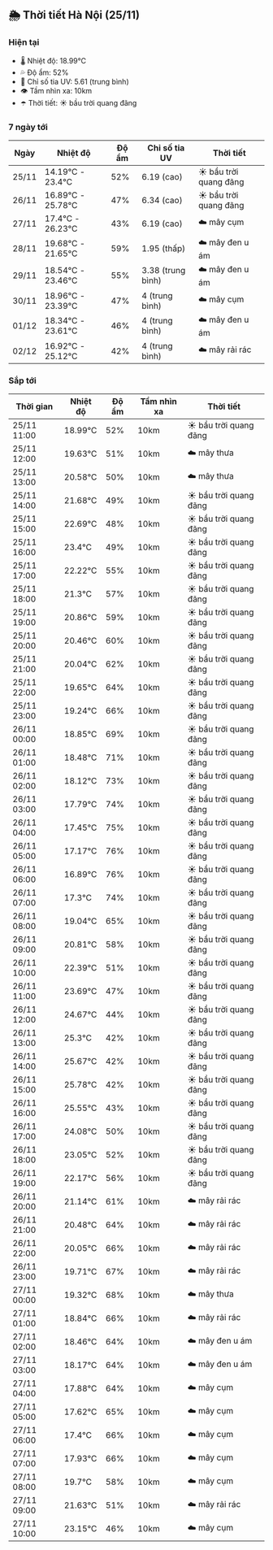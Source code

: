 ## 🌦️ Thời tiết Hà Nội (25/11)

### Hiện tại

- 🌡️ Nhiệt độ: 18.99℃
- 💦 Độ ẩm: 52%
- 🌟 Chỉ số tia UV: 5.61 (trung bình)
- 👁️ Tầm nhìn xa: 10km
- ☂️ Thời tiết: ☀️ bầu trời quang đãng

### 7 ngày tới

| Ngày | Nhiệt độ | Độ ẩm | Chỉ số tia UV | Thời tiết |
| --- | --- | --- | --- | --- |
| 25/11 | 14.19℃ - 23.4℃ | 52% | 6.19 (cao) | ☀️ bầu trời quang đãng |
| 26/11 | 16.89℃ - 25.78℃ | 47% | 6.34 (cao) | ☀️ bầu trời quang đãng |
| 27/11 | 17.4℃ - 26.23℃ | 43% | 6.19 (cao) | ☁️ mây cụm |
| 28/11 | 19.68℃ - 21.65℃ | 59% | 1.95 (thấp) | ☁️ mây đen u ám |
| 29/11 | 18.54℃ - 23.46℃ | 55% | 3.38 (trung bình) | ☁️ mây đen u ám |
| 30/11 | 18.96℃ - 23.39℃ | 47% | 4 (trung bình) | ☁️ mây cụm |
| 01/12 | 18.34℃ - 23.61℃ | 46% | 4 (trung bình) | ☁️ mây đen u ám |
| 02/12 | 16.92℃ - 25.12℃ | 42% | 4 (trung bình) | ☁️ mây rải rác |

### Sắp tới

| Thời gian | Nhiệt độ | Độ ẩm | Tầm nhìn xa | Thời tiết |
| --- | --- | --- | --- | --- |
| 25/11 11:00 | 18.99℃ | 52% | 10km | ☀️ bầu trời quang đãng |
| 25/11 12:00 | 19.63℃ | 51% | 10km | ☁️ mây thưa |
| 25/11 13:00 | 20.58℃ | 50% | 10km | ☁️ mây thưa |
| 25/11 14:00 | 21.68℃ | 49% | 10km | ☀️ bầu trời quang đãng |
| 25/11 15:00 | 22.69℃ | 48% | 10km | ☀️ bầu trời quang đãng |
| 25/11 16:00 | 23.4℃ | 49% | 10km | ☀️ bầu trời quang đãng |
| 25/11 17:00 | 22.22℃ | 55% | 10km | ☀️ bầu trời quang đãng |
| 25/11 18:00 | 21.3℃ | 57% | 10km | ☀️ bầu trời quang đãng |
| 25/11 19:00 | 20.86℃ | 59% | 10km | ☀️ bầu trời quang đãng |
| 25/11 20:00 | 20.46℃ | 60% | 10km | ☀️ bầu trời quang đãng |
| 25/11 21:00 | 20.04℃ | 62% | 10km | ☀️ bầu trời quang đãng |
| 25/11 22:00 | 19.65℃ | 64% | 10km | ☀️ bầu trời quang đãng |
| 25/11 23:00 | 19.24℃ | 66% | 10km | ☀️ bầu trời quang đãng |
| 26/11 00:00 | 18.85℃ | 69% | 10km | ☀️ bầu trời quang đãng |
| 26/11 01:00 | 18.48℃ | 71% | 10km | ☀️ bầu trời quang đãng |
| 26/11 02:00 | 18.12℃ | 73% | 10km | ☀️ bầu trời quang đãng |
| 26/11 03:00 | 17.79℃ | 74% | 10km | ☀️ bầu trời quang đãng |
| 26/11 04:00 | 17.45℃ | 75% | 10km | ☀️ bầu trời quang đãng |
| 26/11 05:00 | 17.17℃ | 76% | 10km | ☀️ bầu trời quang đãng |
| 26/11 06:00 | 16.89℃ | 76% | 10km | ☀️ bầu trời quang đãng |
| 26/11 07:00 | 17.3℃ | 74% | 10km | ☀️ bầu trời quang đãng |
| 26/11 08:00 | 19.04℃ | 65% | 10km | ☀️ bầu trời quang đãng |
| 26/11 09:00 | 20.81℃ | 58% | 10km | ☀️ bầu trời quang đãng |
| 26/11 10:00 | 22.39℃ | 51% | 10km | ☀️ bầu trời quang đãng |
| 26/11 11:00 | 23.69℃ | 47% | 10km | ☀️ bầu trời quang đãng |
| 26/11 12:00 | 24.67℃ | 44% | 10km | ☀️ bầu trời quang đãng |
| 26/11 13:00 | 25.3℃ | 42% | 10km | ☀️ bầu trời quang đãng |
| 26/11 14:00 | 25.67℃ | 42% | 10km | ☀️ bầu trời quang đãng |
| 26/11 15:00 | 25.78℃ | 42% | 10km | ☀️ bầu trời quang đãng |
| 26/11 16:00 | 25.55℃ | 43% | 10km | ☀️ bầu trời quang đãng |
| 26/11 17:00 | 24.08℃ | 50% | 10km | ☀️ bầu trời quang đãng |
| 26/11 18:00 | 23.05℃ | 52% | 10km | ☀️ bầu trời quang đãng |
| 26/11 19:00 | 22.17℃ | 56% | 10km | ☀️ bầu trời quang đãng |
| 26/11 20:00 | 21.14℃ | 61% | 10km | ☁️ mây rải rác |
| 26/11 21:00 | 20.48℃ | 64% | 10km | ☁️ mây rải rác |
| 26/11 22:00 | 20.05℃ | 66% | 10km | ☁️ mây rải rác |
| 26/11 23:00 | 19.71℃ | 67% | 10km | ☁️ mây rải rác |
| 27/11 00:00 | 19.32℃ | 68% | 10km | ☁️ mây thưa |
| 27/11 01:00 | 18.84℃ | 66% | 10km | ☁️ mây rải rác |
| 27/11 02:00 | 18.46℃ | 64% | 10km | ☁️ mây đen u ám |
| 27/11 03:00 | 18.17℃ | 64% | 10km | ☁️ mây đen u ám |
| 27/11 04:00 | 17.88℃ | 64% | 10km | ☁️ mây cụm |
| 27/11 05:00 | 17.62℃ | 65% | 10km | ☁️ mây cụm |
| 27/11 06:00 | 17.4℃ | 66% | 10km | ☁️ mây cụm |
| 27/11 07:00 | 17.93℃ | 66% | 10km | ☁️ mây cụm |
| 27/11 08:00 | 19.7℃ | 58% | 10km | ☁️ mây cụm |
| 27/11 09:00 | 21.63℃ | 51% | 10km | ☁️ mây rải rác |
| 27/11 10:00 | 23.15℃ | 46% | 10km | ☁️ mây cụm |
